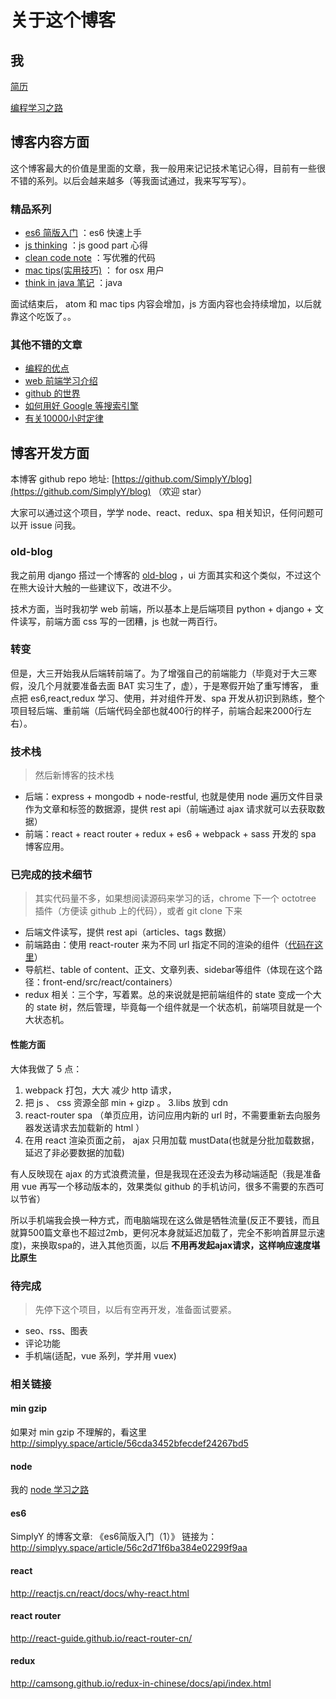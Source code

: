 # 关于这个博客
## 我
[简历](http://simplyy.space/article/56c2d71f6ba384e02299f99d)

[编程学习之路](http://simplyy.space/article/56c2d71f6ba384e02299f99e)

## 博客内容方面
这个博客最大的价值是里面的文章，我一般用来记记技术笔记心得，目前有一些很不错的系列。以后会越来越多（等我面试通过，我来写写写）。

### 精品系列
- [es6 简版入门](http://simplyy.space/tag/56c84036b4368ea817e4adf2) ：es6 快速上手
- [js thinking](http://simplyy.space/tag/56c2d7976ba384e02299f9c9) ：js good part 心得
- [clean code note](http://simplyy.space/tag/56c2d7976ba384e02299f9ca) ：写优雅的代码
- [mac tips(实用技巧)](http://simplyy.space/tag/56c2d7976ba384e02299f9cd) ： for osx 用户
- [think in java 笔记](http://simplyy.space/tag/56c84036b4368ea817e4adf1) ：java

面试结束后， atom 和 mac tips 内容会增加，js 方面内容也会持续增加，以后就靠这个吃饭了。。

### 其他不错的文章
- [编程的优点](http://simplyy.space/article/56c2d71f6ba384e02299f99f)
- [web 前端学习介绍](http://simplyy.space/tag/56c2d7976ba384e02299f9bd)
- [github 的世界](http://simplyy.space/article/56c2d71f6ba384e02299f9a1)
- [如何用好 Google 等搜索引擎](http://simplyy.space/article/56c2d71f6ba384e02299f9a5)
- [有关10000小时定律](http://simplyy.space/article/56c2d71f6ba384e02299f999)

## 博客开发方面
本博客 github repo 地址: [https://github.com/SimplyY/blog](https://github.com/SimplyY/blog) （欢迎 star）

大家可以通过这个项目，学学 node、react、redux、spa 相关知识，任何问题可以开 issue 问我。

### old-blog
我之前用 django 搭过一个博客的 [old-blog](https://github.com/SimplyY/old-blog) ，ui 方面其实和这个类似，不过这个在熊大设计大触的一些建议下，改进不少。

技术方面，当时我初学 web 前端，所以基本上是后端项目 python + django + 文件读写，前端方面 css 写的一团糟，js 也就一两百行。

### 转变
但是，大三开始我从后端转前端了。为了增强自己的前端能力（毕竟对于大三寒假，没几个月就要准备去面 BAT 实习生了，虚），于是寒假开始了重写博客， 重点把 es6,react,redux 学习、使用，并对组件开发、spa 开发从初识到熟练，整个项目轻后端、重前端（后端代码全部也就400行的样子，前端合起来2000行左右）。

### 技术栈
> 然后新博客的技术栈

- 后端：express + mongodb + node-restful,  也就是使用 node 遍历文件目录作为文章和标签的数据源，提供 rest api（前端通过 ajax 请求就可以去获取数据）
- 前端：react + react router + redux + es6 + webpack + sass 开发的 spa 博客应用。

### 已完成的技术细节
> 其实代码量不多，如果想阅读源码来学习的话，chrome 下一个 octotree 插件（方便读 github 上的代码），或者 git clone 下来

- 后端文件读写，提供 rest api（articles、tags 数据）
- 前端路由：使用 react-router 来为不同 url 指定不同的渲染的组件（[代码在这里](https://github.com/SimplyY/Blog/blob/master/front-end/src/routes.jsx#L13)）
- 导航栏、table of content、正文、文章列表、sidebar等组件（体现在这个路径：front-end/src/react/containers）
- redux 相关：三个字，写着累。总的来说就是把前端组件的 state 变成一个大的 state 树，然后管理，毕竟每一个组件就是一个状态机，前端项目就是一个大状态机。

#### 性能方面
大体我做了 5 点：
1. webpack 打包，大大 减少 http 请求，
2. 把 js 、 css 资源全部 min + gizp 。
3.libs 放到 cdn
4. react-router spa （单页应用，访问应用内新的 url 时，不需要重新去向服务器发送请求去加载新的 html ）
5. 在用 react 渲染页面之前， ajax 只用加载 mustData(也就是分批加载数据，延迟了非必要数据的加载)

有人反映现在 ajax 的方式浪费流量，但是我现在还没去为移动端适配（我是准备用 vue 再写一个移动版本的，效果类似 github 的手机访问，很多不需要的东西可以节省）

所以手机端我会换一种方式，而电脑端现在这么做是牺牲流量(反正不要钱，而且就算500篇文章也不超过2mb，更何况本身就延迟加载了，完全不影响首屏显示速度)，来换取spa的，进入其他页面，以后 **不用再发起ajax请求，这样响应速度堪比原生**

### 待完成
> 先停下这个项目，以后有空再开发，准备面试要紧。

- seo、rss、图表
- 评论功能
- 手机端(适配，vue 系列，学并用 vuex)

### 相关链接
#### min gzip
如果对 min gzip 不理解的，看这里 http://simplyy.space/article/56cda3452bfecdef24267bd5

#### node
我的 [node 学习之路](http://simplyy.space/article/56c2d71f6ba384e02299f9a0)

#### es6
SimplyY 的博客文章: 《es6简版入门（1）》	链接为： http://simplyy.space/article/56c2d71f6ba384e02299f9aa

#### react
http://reactjs.cn/react/docs/why-react.html

#### react router
http://react-guide.github.io/react-router-cn/

#### redux
http://camsong.github.io/redux-in-chinese/docs/api/index.html
